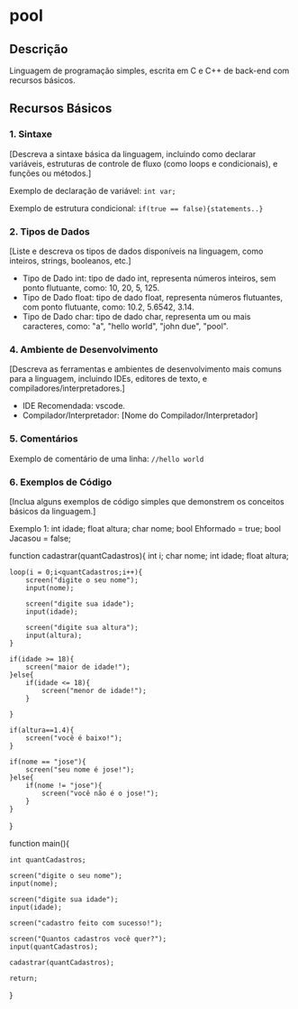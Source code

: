 # pool

## Descrição

Linguagem de programação simples, escrita em C e C++ de back-end com recursos básicos.

## Recursos Básicos

### 1. Sintaxe

[Descreva a sintaxe básica da linguagem, incluindo como declarar variáveis, estruturas de controle de fluxo (como loops e condicionais), e funções ou métodos.]

Exemplo de declaração de variável:
```int var;```

Exemplo de estrutura condicional:
```if(true == false){statements..}```

### 2. Tipos de Dados

[Liste e descreva os tipos de dados disponíveis na linguagem, como inteiros, strings, booleanos, etc.]

- Tipo de Dado int: tipo de dado int, representa números inteiros, sem ponto flutuante, como: 10, 20, 5, 125.
- Tipo de Dado float: tipo de dado float, representa números flutuantes, com ponto flutuante, como: 10.2, 5.6542, 3.14.
- Tipo de Dado char: tipo de dado char, representa um ou mais caracteres, como: "a", "hello world", "john due", "pool".


### 4. Ambiente de Desenvolvimento

[Descreva as ferramentas e ambientes de desenvolvimento mais comuns para a linguagem, incluindo IDEs, editores de texto, e compiladores/interpretadores.]

- IDE Recomendada: vscode.
- Compilador/Interpretador: [Nome do Compilador/Interpretador]

### 5. Comentários

Exemplo de comentário de uma linha:
```//hello world```

### 6. Exemplos de Código

[Inclua alguns exemplos de código simples que demonstrem os conceitos básicos da linguagem.]

Exemplo 1:
int idade;
float altura;
char nome;
bool Ehformado = true;
bool Jacasou = false;

function cadastrar(quantCadastros){
	int i;
	char nome;
	int idade;
	float altura;

	loop(i = 0;i<quantCadastros;i++){
		screen("digite o seu nome");
		input(nome);

		screen("digite sua idade");
		input(idade);
	
		screen("digite sua altura");
		input(altura);
	}

	if(idade >= 18){
		screen("maior de idade!");
	}else{
		if(idade <= 18){
			screen("menor de idade!");
		}
	
	}

	if(altura==1.4){
		screen("você é baixo!");
	}

	if(nome == "jose"){
		screen("seu nome é jose!");
	}else{
		if(nome != "jose"){
			screen("você não é o jose!");
		}
	}
}

function main(){

	int quantCadastros;

	screen("digite o seu nome");
	input(nome);

	screen("digite sua idade");
	input(idade);

	screen("cadastro feito com sucesso!");

	screen("Quantos cadastros você quer?");
	input(quantCadastros);

	cadastrar(quantCadastros);

	return;
}
